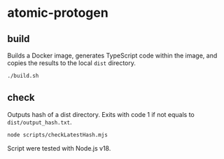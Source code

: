 # atomic-protogen

## build
Builds a Docker image, generates TypeScript code within the image, and copies the results to the local `dist` directory.

```bash
./build.sh
```

## check

Outputs hash of a dist directory. Exits with code 1 if not equals to `dist/output_hash.txt`.

```bash
node scripts/checkLatestHash.mjs
```

Script were tested with Node.js v18.
